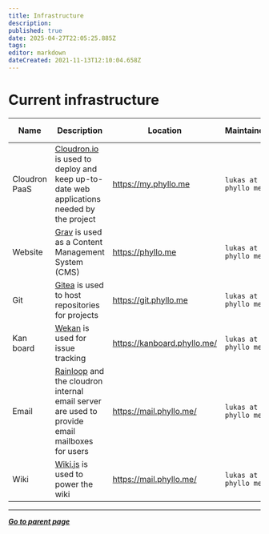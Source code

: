 ```yaml
---
title: Infrastructure
description: 
published: true
date: 2025-04-27T22:05:25.885Z
tags: 
editor: markdown
dateCreated: 2021-11-13T12:10:04.658Z
---
```


# Current infrastructure

| Name | Description | Location | Maintainer | More information |
| --- | --- | --- | --- | --- |
| Cloudron PaaS | [Cloudron.io](https://www.cloudron.io/) is used to deploy and keep up-to-date web applications needed by the project | https://my.phyllo.me | `lukas at phyllo me` | [More information](/project/infrastructure/paas) |
| Website | [Grav](https://getgrav.org/) is used as a Content Management System (CMS)  | https://phyllo.me | `lukas at phyllo me` | [More information](/project/infrastructure/website) |
| Git | [Gitea](https://gitea.io/en-us/) is used to host repositories for projects | https://git.phyllo.me | `lukas at phyllo me` | [More information](/project/infrastructure/git) |
| Kan board | [Wekan](https://wekan.github.io/) is used for issue tracking | https://kanboard.phyllo.me/ | `lukas at phyllo me` | [More information](/project/infrastructure/kanboard) |
| Email | [Rainloop](https://www.rainloop.net/) and the cloudron internal email server are used to provide email mailboxes for users |  https://mail.phyllo.me/ | `lukas at phyllo me` | [More information](/project/infrastructure/email) |
| Wiki | [Wiki.js](https://js.wiki/) is used to power the wiki  |  https://mail.phyllo.me/ | `lukas at phyllo me` | [More information](/project/infrastructure/wiki) |

---

*[**Go to parent page**](https://wiki.phyllo.me/)*
